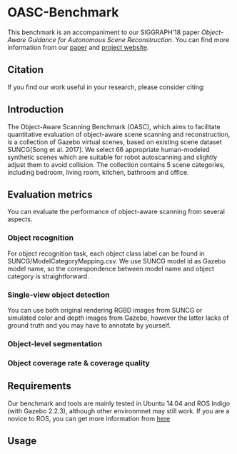 # OASC-Benchmark
This benchmark is an accompaniment to our SIGGRAPH'18 paper *Object-Aware Guidance for Autonomous Scene Reconstruction*. You can find more information from our [paper](#) and [project website](#).

## Citation
If you find our work useful in your research, please consider citing:

## Introduction
The Object-Aware Scanning Benchmark (OASC), which aims to facilitate quantitative evaluation of object-aware scene scanning and reconstruction, is a collection of Gazebo virtual scenes, based on existing scene dataset SUNCG[Song et al. 2017]. We select 66 appropriate human-modeled synthetic scenes which are suitable for robot autoscanning and slightly adjust them to avoid collision. The collection contains 5 scene categories, including bedroom, living room, kitchen, bathroom and office.

## Evaluation metrics
You can evaluate the performance of object-aware scanning from several aspects.
### Object recognition
For object recognition task, each object class label can be found in SUNCG/ModelCategoryMapping.csv. We use SUNCG model id as Gazebo model name, so the correspondence between model name and object category is straightforward.
### Single-view object detection
You can use both original rendering RGBD images from SUNCG or simulated color and depth images from Gazebo, however the latter lacks of ground truth and you may have to annotate by yourself.
### Object-level segmentation
### Object coverage rate & coverage quality

## Requirements
Our benchmark and tools are mainly tested in Ubuntu 14.04 and ROS Indigo (with Gazebo 2.2.3), although other environmnet may still work. If you are a novice to ROS, you can get more information from [here](www.ros.org)

## Usage

